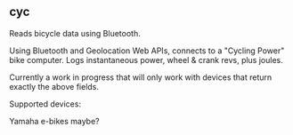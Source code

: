 cyc
---

Reads bicycle data using Bluetooth.

Using Bluetooth and Geolocation Web APIs, connects to a "Cycling Power"
bike computer. Logs instantaneous power, wheel & crank revs, plus joules.

Currently a work in progress that will only work with devices that
return exactly the above fields.

Supported devices:

Yamaha e-bikes maybe?

